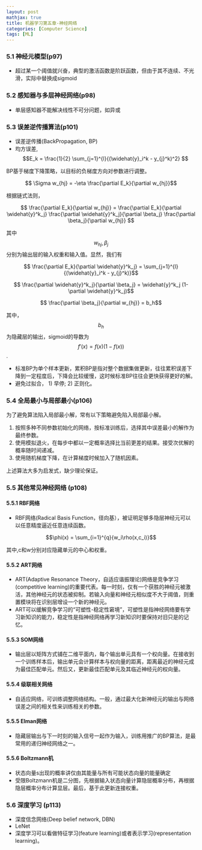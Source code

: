 ```yaml
---
layout: post
mathjax: true
title: 机器学习第五章-神经网络
categories: [Computer Science]
tags: [ML]
---
```


### 5.1 神经元模型(p97)
* 超过某一个阈值就兴奋，典型的激活函数是阶跃函数，但由于其不连续、不光滑，实际中替换成sigmoid

### 5.2 感知器与多层神经网络(p98)
* 单层感知器不能解决线性不可分问题，如异或

### 5.3 误差逆传播算法(p101)
* 误差逆传播(BackPropagation, BP)
* 均方误差, $$E_k = \frac{1}{2} \sum_{j=1}^{l}{(\widehat{y}_i^k - y_{j}^k)^2} $$

BP基于梯度下降策略，以目标的负梯度方向对参数进行调整。

$$ \Sigma w_{hj} = -\eta \frac{\partial E_k}{\partial w_{hj}}$$

根据链式法则，

$$  \frac{\partial E_k}{\partial w_{hj}} = \frac{\partial E_k}{\partial \widehat{y}^k_j}  
 \frac{\partial \widehat{y}^k_j}{\partial \beta_j} 
 \frac{\partial \beta_j}{\partial w_{hj}} 
$$

其中 $$w_{hj},\beta_j $$分别为输出层的输入权重和输入值。显然，我们有

$$ \frac{\partial E_k}{\partial \widehat{y}^k_j} = \sum_{j=1}^{l}{(\widehat{y}_i^k - y_{j}^k)}$$

$$ \frac{\partial \widehat{y}^k_j}{\partial \beta_j} =  \widehat{y}^k_j (1- \partial \widehat{y}^k_j)$$

$$ \frac{\partial \beta_j}{\partial w_{hj}} = b_h$$

其中，$$b_h$$为隐藏层的输出，sigmoid的导数为$$f'(x) = f(x)(1-f(x))$$.

* 标准BP为单个样本更新，累积BP是指对整个数据集做更新，往往累积误差下降到一定程度后，下降会比较缓慢，这时候标准BP往往会更快获得更好的解。
* 避免过拟合， 1) 早停; 2) 正则化。

### 5.4 全局最小与局部最小(p106)
为了避免算法陷入局部最小解，常有以下策略避免陷入局部最小解。
1. 按照多种不同参数初始化的网络，按标准训练后，选择其中误差最小的解作为最终参数。
2. 使用模拟退火，在每步中都以一定概率选择比当前更差的结果。接受次优解的概率随时间递减。
3. 使用随机梯度下降，在计算梯度时候加入了随机因素。

上述算法大多为启发式，缺少理论保证。

### 5.5 其他常见神经网络 (p108)

#### 5.5.1 RBF网络
* RBF网络(Radical Basis Function，径向基），被证明足够多隐层神经元可以以任意精度逼近任意连续函数。

$$\phi(x) = \sum_{i=1}^{q}{w_i\rho(x,c_i)}$$

其中,c和w分别对应隐藏单元的中心和权重。

#### 5.5.2 ART网络
* ART(Adaptive Resonance Theory，自适应谐振理论)网络是竞争学习(competitive learning)的重要代表。每一时刻，仅有一个获胜的神经元被激活，其他神经元的状态被抑制。若输入向量和神经元相似度不大于阈值，则重置模块将在识别层增设一个新的神经元。
* ART可以缓解竞争学习的“可塑性-稳定性窘境”，可塑性是指神经网络要有学习新知识的能力，稳定性是指神经网络再学习新知识时要保持对旧只是的记忆。

#### 5.5.3 SOM网络
* 输出层以矩阵方式铺在二维平面内，每个输出单元具有一个权向量。在接收到一个训练样本后，输出单元会计算样本与权向量的距离，距离最近的神经元成为最佳匹配单元。然后又，更新最佳匹配单元及其临近神经元的权向量。

#### 5.5.4 级联相关网络
* 自适应网络，可训练调整网络结构。一般，通过最大化新神经元的输出与网络误差之间的相关性来训练相关的参数。

#### 5.5.5 Elman网络
* 隐藏层输出与下一时刻的输入信号一起作为输入，训练用推广的BP算法，是最常用的递归神经网络之一。

#### 5.5.6 Boltzmann机
* 状态向量s出现的概率讲仅由其能量与所有可能状态向量的能量确定
* 受限Boltzmann机是二分图，先根据输入状态向量计算隐层概率分布，再根据隐层概率分布计算显层。最后，基于此更新连接权重。

### 5.6 深度学习 (p113)
* 深度信念网络(Deep belief network, DBN)
* LeNet
* 深度学习可以看做特征学习(feature learning)或者表示学习(representation learning)。



